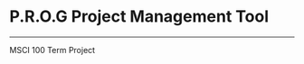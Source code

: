 # P.R.O.G Project Management Tool
____________________________________________________________________________________

MSCI 100 Term Project




